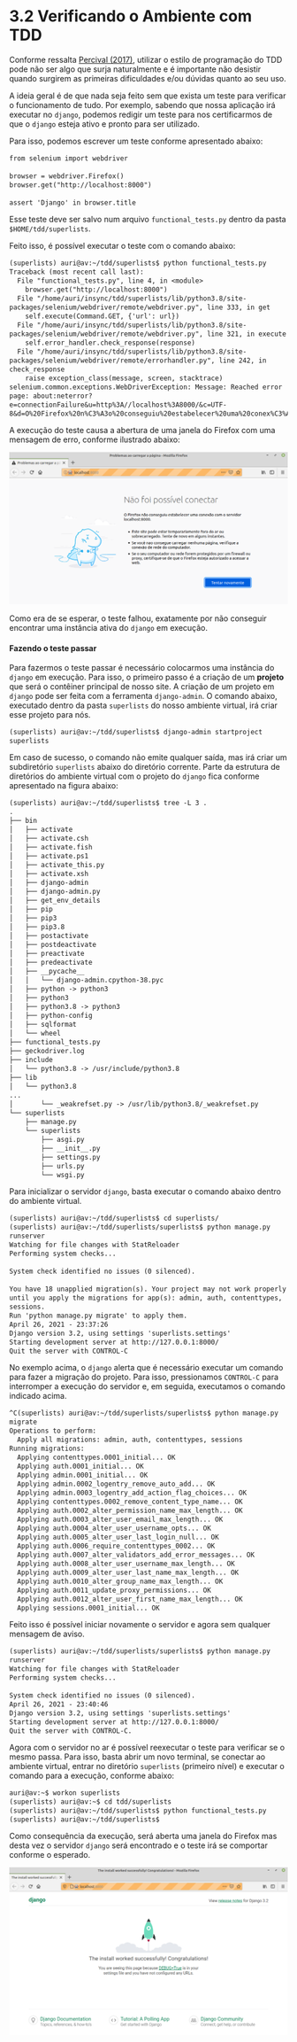 # 3.2 Verificando o Ambiente com TDD

Conforme ressalta [Percival \(2017\)](http://www.obeythetestinggoat.com/pages/book.html), utilizar o estilo de programação do TDD pode não ser algo que surja naturalmente e é importante não desistir quando surgirem as primeiras dificuldades e/ou dúvidas quanto ao seu uso. 

A ideia geral é de que nada seja feito sem que exista um teste para verificar o funcionamento de tudo. Por exemplo, sabendo que nossa aplicação irá executar no `django`, podemos redigir um teste para nos certificarmos de que o `django` esteja ativo e pronto para ser utilizado.

Para isso, podemos escrever um teste conforme apresentado abaixo:

```text
from selenium import webdriver

browser = webdriver.Firefox()
browser.get("http://localhost:8000")

assert 'Django' in browser.title
```

Esse teste deve ser salvo num arquivo `functional_tests.py` dentro da pasta `$HOME/tdd/superlists`. 

Feito isso, é possível executar o teste com o comando abaixo:

```text
(superlists) auri@av:~/tdd/superlists$ python functional_tests.py 
Traceback (most recent call last):
  File "functional_tests.py", line 4, in <module>
    browser.get("http://localhost:8000")
  File "/home/auri/insync/tdd/superlists/lib/python3.8/site-packages/selenium/webdriver/remote/webdriver.py", line 333, in get
    self.execute(Command.GET, {'url': url})
  File "/home/auri/insync/tdd/superlists/lib/python3.8/site-packages/selenium/webdriver/remote/webdriver.py", line 321, in execute
    self.error_handler.check_response(response)
  File "/home/auri/insync/tdd/superlists/lib/python3.8/site-packages/selenium/webdriver/remote/errorhandler.py", line 242, in check_response
    raise exception_class(message, screen, stacktrace)
selenium.common.exceptions.WebDriverException: Message: Reached error page: about:neterror?e=connectionFailure&u=http%3A//localhost%3A8000/&c=UTF-8&d=O%20Firefox%20n%C3%A3o%20conseguiu%20estabelecer%20uma%20conex%C3%A3o%20com%20o%20servidor%20localhost%3A8000.
```

A execução do teste causa a abertura de uma janela do Firefox com uma mensagem de erro, conforme ilustrado abaixo:

![](../.gitbook/assets/django-01.png)

Como era de se esperar, o teste falhou, exatamente por não conseguir encontrar uma instância ativa do `django` em execução.

#### Fazendo o teste passar

Para fazermos o teste passar é necessário colocarmos uma instância do `django` em execução. Para isso, o primeiro passo é a criação de um **projeto** que será o contêiner principal de nosso site. A criação de um projeto em `django` pode ser feita com a ferramenta `django-admin`. O comando abaixo, executado dentro da pasta `superlists` do nosso ambiente virtual, irá criar esse projeto para nós.

```text
(superlists) auri@av:~/tdd/superlists$ django-admin startproject superlists
```

Em caso de sucesso, o comando não emite qualquer saída, mas irá criar um subdiretório `superlists` abaixo do diretório corrente. Parte da estrutura de diretórios do ambiente virtual com o projeto do `django` fica conforme apresentado na figura abaixo:

```text
(superlists) auri@av:~/tdd/superlists$ tree -L 3 .
.
├── bin
│   ├── activate
│   ├── activate.csh
│   ├── activate.fish
│   ├── activate.ps1
│   ├── activate_this.py
│   ├── activate.xsh
│   ├── django-admin
│   ├── django-admin.py
│   ├── get_env_details
│   ├── pip
│   ├── pip3
│   ├── pip3.8
│   ├── postactivate
│   ├── postdeactivate
│   ├── preactivate
│   ├── predeactivate
│   ├── __pycache__
│   │   └── django-admin.cpython-38.pyc
│   ├── python -> python3
│   ├── python3
│   ├── python3.8 -> python3
│   ├── python-config
│   ├── sqlformat
│   └── wheel
├── functional_tests.py
├── geckodriver.log
├── include
│   └── python3.8 -> /usr/include/python3.8
├── lib
│   └── python3.8
...
│       └── _weakrefset.py -> /usr/lib/python3.8/_weakrefset.py
└── superlists
    ├── manage.py
    └── superlists
        ├── asgi.py
        ├── __init__.py
        ├── settings.py
        ├── urls.py
        └── wsgi.py
```

Para inicializar o servidor `django`, basta executar o comando abaixo dentro do ambiente virtual.

```text
(superlists) auri@av:~/tdd/superlists$ cd superlists/
(superlists) auri@av:~/tdd/superlists/superlists$ python manage.py runserver
Watching for file changes with StatReloader
Performing system checks...

System check identified no issues (0 silenced).

You have 18 unapplied migration(s). Your project may not work properly until you apply the migrations for app(s): admin, auth, contenttypes, sessions.
Run 'python manage.py migrate' to apply them.
April 26, 2021 - 23:37:26
Django version 3.2, using settings 'superlists.settings'
Starting development server at http://127.0.0.1:8000/
Quit the server with CONTROL-C
```

No exemplo acima, o `django` alerta que é necessário executar um comando para fazer a migração do projeto. Para isso, pressionamos `CONTROL-C` para interromper a execução do servidor e, em seguida, executamos o comando indicado acima.

```text
^C(superlists) auri@av:~/tdd/superlists/superlists$ python manage.py migrate
Operations to perform:
  Apply all migrations: admin, auth, contenttypes, sessions
Running migrations:
  Applying contenttypes.0001_initial... OK
  Applying auth.0001_initial... OK
  Applying admin.0001_initial... OK
  Applying admin.0002_logentry_remove_auto_add... OK
  Applying admin.0003_logentry_add_action_flag_choices... OK
  Applying contenttypes.0002_remove_content_type_name... OK
  Applying auth.0002_alter_permission_name_max_length... OK
  Applying auth.0003_alter_user_email_max_length... OK
  Applying auth.0004_alter_user_username_opts... OK
  Applying auth.0005_alter_user_last_login_null... OK
  Applying auth.0006_require_contenttypes_0002... OK
  Applying auth.0007_alter_validators_add_error_messages... OK
  Applying auth.0008_alter_user_username_max_length... OK
  Applying auth.0009_alter_user_last_name_max_length... OK
  Applying auth.0010_alter_group_name_max_length... OK
  Applying auth.0011_update_proxy_permissions... OK
  Applying auth.0012_alter_user_first_name_max_length... OK
  Applying sessions.0001_initial... OK

```

Feito isso é possível iniciar novamente o servidor e agora sem qualquer mensagem de aviso.

```text
(superlists) auri@av:~/tdd/superlists/superlists$ python manage.py runserver
Watching for file changes with StatReloader
Performing system checks...

System check identified no issues (0 silenced).
April 26, 2021 - 23:40:46
Django version 3.2, using settings 'superlists.settings'
Starting development server at http://127.0.0.1:8000/
Quit the server with CONTROL-C.

```

Agora com o servidor no ar é possível reexecutar o teste para verificar se o mesmo passa. Para isso, basta abrir um novo terminal, se conectar ao ambiente virtual, entrar no diretório `superlists` \(primeiro nível\) e executar o comando para a execução, conforme abaixo:

```text
auri@av:~$ workon superlists
(superlists) auri@av:~$ cd tdd/superlists
(superlists) auri@av:~/tdd/superlists$ python functional_tests.py 
(superlists) auri@av:~/tdd/superlists$
```

Como consequência da execução, será aberta uma janela do Firefox mas desta vez o servidor `django` será encontrado e o teste irá se comportar conforme o esperado.

![](../.gitbook/assets/django-02.png)



